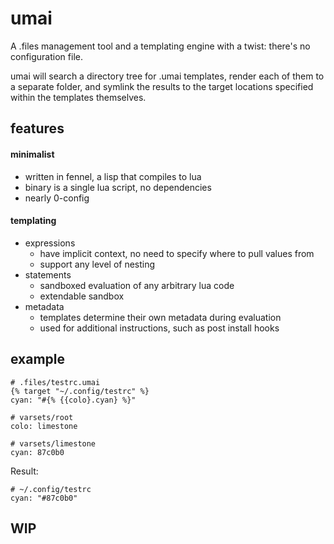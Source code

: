 # umai
A .files management tool and a templating engine with a twist: there's no configuration file.

umai will search a directory tree for .umai templates, render each of them to a separate folder, and symlink the results to the target locations specified within the templates themselves.

## features

#### minimalist
- written in fennel, a lisp that compiles to lua
- binary is a single lua script, no dependencies
- nearly 0-config

#### templating
- expressions
  - have implicit context, no need to specify where to pull values from
  - support any level of nesting
- statements
  - sandboxed evaluation of any arbitrary lua code
  - extendable sandbox
- metadata
  - templates determine their own metadata during evaluation
  - used for additional instructions, such as post install hooks

## example

```
# .files/testrc.umai
{% target "~/.config/testrc" %}
cyan: "#{% {{colo}.cyan} %}"
```
```
# varsets/root
colo: limestone
```
```
# varsets/limestone
cyan: 87c0b0
```
Result:
```
# ~/.config/testrc
cyan: "#87c0b0"
```

## WIP

